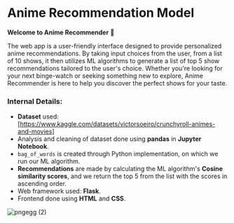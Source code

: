 
# Anime Recommendation Model

**Welcome to Anime Recommender** 🎉

The web app is a user-friendly interface designed to provide personalized anime recommendations.
By taking input choices from the user, from a list of 10 shows, it then utilizes ML algorithms to generate a list of top 5 show recommendations tailored to the user's choice. 
Whether you're looking for your next binge-watch or seeking something new to explore, Anime Recommender is here to help you discover the perfect shows for your taste.

### Internal Details:

* **Dataset** used: [https://www.kaggle.com/datasets/victorsoeiro/crunchyroll-animes-and-movies]
* Analysis and cleaning of dataset done using **pandas** in **Jupyter Notebook**.
* ```bag_of_words``` is created through Python implementation, on which we run our ML algorithm.
* **Recommendations** are made by calculating the ML algorithm's **Cosine similarity scores**, and we return the top 5 from the list with the scores in ascending order.
* Web framework used: **Flask**.
* Frontend done using **HTML** and **CSS**.

![pngegg (2)](https://github.com/ShopnoBanerjee/anime-recommendation-model/assets/158451331/c22e699c-ac16-4562-a709-84491dafba48)
